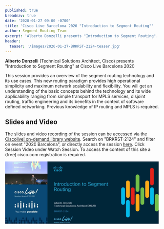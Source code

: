 ```yaml
---
published: true
breadnav: true
date: '2020-01-27 09:00 -0700'
title: 'Cisco Live Barcelona 2020 "Introduction to Segment Routing"'
author: Segment Routing Team
excerpt: 'Alberto Donzelli presents "Introduction to Segment Routing".'
header:
  teaser: '/images/2020-01-27-BRKRST-2124-teaser.jpg'
---    
```


**Alberto Donzelli** (Technical Solutions Architect, Cisco) presents "Introduction to Segment Routing" at Cisco Live Barcelona 2020

This session provides an overview of the segment routing technology and its use cases. This new routing paradigm provides high operational simplicity and maximum network scalability and flexibility. You will get an understanding of the basic concepts behind the technology and its wide applicability ranging from simple transport for MPLS services, disjoint routing, traffic engineering and its benefits in the context of software defined networking. Previous knowledge of IP routing and MPLS is required.

## Slides and Video
The slides and video recording of the session can be accessed via the [Ciscolive! on-demand library website](<https://www.ciscolive.com/global/on-demand-library.html?#/>). Search on "BRKRST-2124" and filter on event "2020 Barcelona", or directly access the session [here](<https://www.ciscolive.com/global/on-demand-library.html?search=BRKRST-2124&search.event=ciscoliveemea2020#/>). Click Session Video under Watch Session. To access the content of this site a (free) cisco.com registration is required.

[![](/images/2020-01-27-BRKRST-2124.jpg)](https://www.ciscolive.com/global/on-demand-library.html?search=BRKRST-2124&search.event=ciscoliveemea2020#/)

